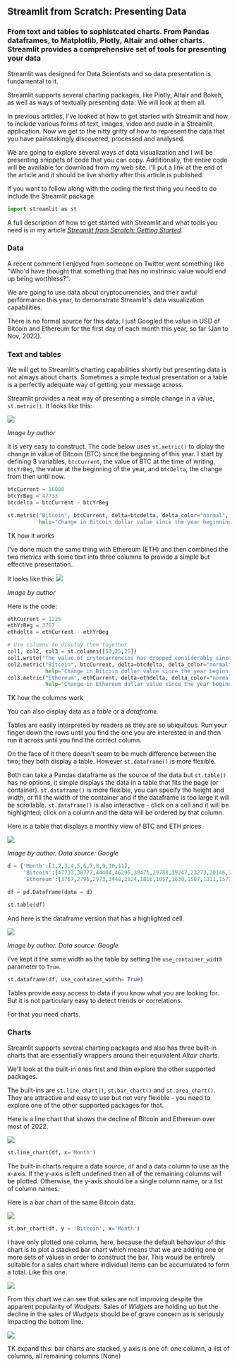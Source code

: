 ## Streamlit from Scratch: Presenting Data

### From text and tables to sophistcated charts. From Pandas dataframes, to Matplotlib, Plotly, Altair and other charts. Streamlit provides a comprehensive set of tools for presenting your data



Streamlit was designed for Data Scientists and so data presentation is fundamental to it.

Streamlit supports several charting packages, like Plotly, Altair and Bokeh, as well as ways of textually presenting data. We will look at them all.

In previous articles, I've looked at how to get started with Streamlit and how to include various forms of text, images, video and audio in a Streamlit application. Now we get to the nitty gritty of how to represent the data that you have painstakingly discovered, processed and analysed.

We are going to explore several ways of data visualization and I will be presenting snippets of code that you can copy. Additionally, the entire code will be available for download from my web site. I'll put a link at the end of the article and it should be live shortly after this article is published.

If you want to follow along with the coding the first thing you need to do include the Streamlit package.

```` Python
import streamlit as st
````
A full description of how to get started with Streamlit and what tools you need is in my article _[Streamlit from Scratch: Getting Started](https://towardsdatascience.com/streamlit-from-scratch-getting-started-f4baa7dd6493)_.

### Data

A recent comment I enjoyed from someone on Twitter went something like "Who'd have thought that something that has no instrinsic value would end up being worthless?". 

We are going to use data about cryptocurrencies, and their awful performance this year, to demonstrate Streamlit's data visualization capabilities.

There is no formal source for this data, I just Googled the value in USD of Bitcoin and Ethereum for the first day of each month this year, so far (Jan to Nov, 2022).

### Text and tables

We will get to Streamlit's charting capabilities shortly but presenting data is not always about charts. Sometimes a simple textual presentation or a table is a perfectly adequate way of getting your message across. 

Streamlit provides a neat way of presenting a simple change in a value, ``st.metric()``. It looks like this:

![](https://github.com/alanjones2/streamlitfromscratch/raw/main/images/metric-bitcoin.png)

_Image by author_

It is very easy to construct. The code below uses ``st.metric()`` to diplay the change in value of Bitcoin (BTC) since the beginning of this year. I start by defining 3 variables, ``btcCurrent``, the value of BTC at the time of writing, ``btcYrBeg``, the value at the beginning of the year, and ``btcDelta``, the change from then until now.

```` Python
btcCurrent = 16080
btcYrBeg = 47733
btcdelta = btcCurrent - btcYrBeg

st.metric("Bitcoin", btcCurrent, delta=btcdelta, delta_color="normal", 
          help="Change in Bitcoin dollar value since the year beginning")
````

TK how it works

I've done much the same thing with Ethereum (ETH) and then combined the two _metrics_ with some text into three columns to provide a simple but effective presentation.

It looks like this:
![](https://github.com/alanjones2/streamlitfromscratch/raw/main/images/metric-btc-eth.png)

_Image by author_

Here is the code:

```` Python
ethCurrent = 1225
ethYrBeg = 3767
ethdelta = ethCurrent - ethYrBeg

# Use columns to display them together
col1, col2, col3 = st.columns([50,25,25])
col1.write("The value of crytocurrencies has dropped considerably since the beginning of the year")
col2.metric("Bitcoin", btcCurrent, delta=btcdelta, delta_color="normal", 
            help="Change in Bitcoin dollar value since the year beginning")
col3.metric("Ethereum", ethCurrent, delta=ethdelta, delta_color="normal", 
            help="Change in Ethereum dollar value since the year beginning")
````

TK how the columns work

You can also display data as a _table_ or a _dataframe_. 

Tables are easily interpreted by readers as they are so ubiquitous. Run your finger down the rows until you find the one you are interested in and then run it across until you find the correct column.

On the face of it there doesn't seem to be much difference between the two; they both display a table. However ``st.dataframe()`` is more flexible. 

Both can take a Pandas dataframe as the source of the data but ``st.table()`` has no options, it simple displays the data in a table that fits the page (or container). ``st.dataframe()`` is more flexible, you can specify the height and width, or fill the width of the container and if the dataframe is too large it will be scrollable. ``st.dataframe()`` is also interactive - click on a cell and it will be highlighted; click on a column and the data will be ordered by that column.

Here is a table that displays a monthly view of BTC and ETH prices.

![](https://github.com/alanjones2/streamlitfromscratch/raw/main/images/table-btc-eth.png)

_Image by author. Data source: Google_
````Python
d = {'Month':[1,2,3,4,5,6,7,8,9,10,11],
     'Bitcoin':[47733,38777,44404,46296,38471,29788,19247,23273,20146,19315,20481],
     'Ethereum':[3767,2796,2973,3448,2824,1816,1057,1630,1587,1311,1579]}

df = pd.DataFrame(data = d)

st.table(df)
````

And here is the dataframe version that has a highlighted cell.

![](https://github.com/alanjones2/streamlitfromscratch/raw/main/images/df-btc-eth.png)

_Image by author. Data source: Google_

I've kept it the same width as the table by setting the ``use_container_width`` parameter to ``True``.

````Python
st.dataframe(df, use_container_width= True)
````

Tables provide easy access to data if you know what you are looking for. But it is not particulary easy to detect trends or correlations.

For that you need charts.

### Charts

Streamlit supports several charting packages and also has three built-in charts that are essentially wrappers around their equivalent _Altair_ charts.

We'll look at the built-in ones first and then explore the other supported packages.

The built-ins are ``st.line_chart()``, ``st.bar_chart()`` and ``st.area_chart()``. They are attractive and easy to use but not very flexible - you need to explore one of the other supported packages for that.

Here is a line chart that shows the decline of Bitcoin and Ethereum over most of 2022.

![](https://github.com/alanjones2/streamlitfromscratch/raw/main/images/st.line-btc-eth.png)

```` Python
st.line_chart(df, x='Month')
````

The built-in charts require a data source, ``df`` and a data column to use as the x-axis. If the y-axis is left undefined then all of the remaining columns will be plotted. Otherwise, the y-axis should be a single column name, or a list of column names.

Here is a bar chart of the same Bitcoin data.

![](https://github.com/alanjones2/streamlitfromscratch/raw/main/images/st.bar-btc.png)

```` Python
st.bar_chart(df, y = 'Bitcoin', x='Month')
````

I have only plotted one column, here, because the default behaviour of this chart is to plot a stacked bar chart which means that we are adding one or more sets of values in order to construct the bar. This would be entirely suitable for a sales chart where individual items can be accumulated to form a total. Like this one.

![](https://github.com/alanjones2/streamlitfromscratch/raw/main/images/widget-sales-bar.png)

From this chart we can see that sales are not improving despite the apparent popularity of _Wodgets_. Sales of _Widgets_ are holding up but the decline in the sales of _Wudgets_ should be of grave concern as is seriously impacting the bottom line.


![](https://github.com/alanjones2/streamlitfromscratch/raw/main/images/st.area-btc.png)

TK expand this: bar charts are stacked, y axis is one of: one column, a list of columns, all remaining columns (None)